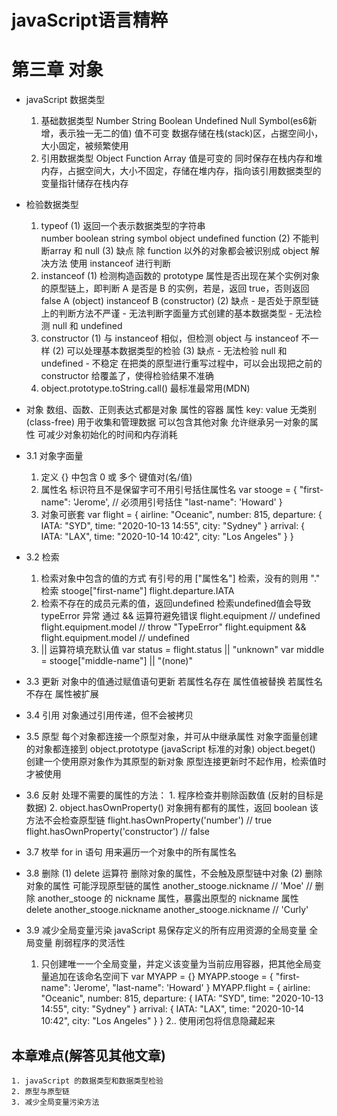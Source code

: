 # javaScript语言精粹 
# 第三章 对象

- javaScript 数据类型
    1. 基础数据类型
        Number String Boolean Undefined Null Symbol(es6新增，表示独一无二的值)
        值不可变
        数据存储在栈(stack)区，占据空间小，大小固定，被频繁使用
    2. 引用数据类型
        Object Function Array 
        值是可变的
        同时保存在栈内存和堆内存，占据空间大，大小不固定，存储在堆内存，指向该引用数据类型的变量指针储存在栈内存

- 检验数据类型
    1. typeof
        (1) 返回一个表示数据类型的字符串  
        number boolean string symbol object undefined function
        (2) 不能判断array 和 null
        (3) 缺点 
            除 function 以外的对象都会被识别成 object
            解决方法 使用 instanceof 进行判断
    2. instanceof 
        (1) 检测构造函数的 prototype 属性是否出现在某个实例对象的原型链上，即判断 A 是否是 B 的实例，若是，返回 true，否则返回 false
        A (object) instanceof B (constructor)
        (2) 缺点
            - 是否处于原型链上的判断方法不严谨
            - 无法判断字面量方式创建的基本数据类型
            - 无法检测 null 和 undefined
    3. constructor
        (1) 与 instanceof 相似，但检测 object 与 instanceof 不一样
        (2) 可以处理基本数据类型的检验
        (3) 缺点
            - 无法检验 null 和 undefined
            - 不稳定 在把类的原型进行重写过程中，可以会出现把之前的 constructor 给覆盖了，使得检验结果不准确
    4. object.prototype.toString.call()  最标准最常用(MDN)

- 对象
    数组、函数、正则表达式都是对象
    属性的容器
    属性  key: value
    无类别(class-free) 用于收集和管理数据
    可以包含其他对象
    允许继承另一对象的属性  可减少对象初始化的时间和内存消耗

- 3.1 对象字面量
    1. 定义  {} 中包含 0 或 多个 键值对(名/值)
    2. 属性名 标识符且不是保留字可不用引号括住属性名
        var stooge = {
            "first-name": 'Jerome', // 必须用引号括住
            "last-name": 'Howard'
        }
    3. 对象可嵌套
        var flight = {
            airline: "Oceanic",
            number: 815,
            departure: {
                IATA: "SYD",
                time: "2020-10-13 14:55",
                city: "Sydney"
            }
            arrival: {
                IATA: "LAX",
                time: "2020-10-14 10:42",
                city: "Los Angeles"
            }
        }

- 3.2 检索
    1. 检索对象中包含的值的方式  有引号的用 ["属性名"] 检索，没有的则用 "." 检索
        stooge["first-name"] 
        flight.departure.IATA
    2. 检索不存在的成员元素的值，返回undefined 
       检索undefined值会导致 typeError 异常   通过 && 运算符避免错误
        flight.equipment                             // undefined
        flight.equipment.model                       // throw "TypeError"
        flight.equipment && flight.equipment.model   // undefined
    3. || 运算符填充默认值
        var status = flight.status || "unknown"
        var middle = stooge["middle-name"] || "(none)"

- 3.3 更新
    对象中的值通过赋值语句更新
    若属性名存在    属性值被替换
    若属性名不存在  属性被扩展

- 3.4 引用
    对象通过引用传递，但不会被拷贝

- 3.5 原型
    每个对象都连接一个原型对象，并可从中继承属性
    对象字面量创建的对象都连接到 object.prototype (javaScript 标准的对象)
    object.beget() 创建一个使用原对象作为其原型的新对象
    原型连接更新时不起作用，检索值时才被使用

- 3.6 反射
    处理不需要的属性的方法：
        1. 程序检查并剔除函数值 (反射的目标是数据)
        2. object.hasOwnProperty() 对象拥有都有的属性，返回 boolean
            该方法不会检查原型链
            flight.hasOwnProperty('number')       // true
            flight.hasOwnProperty('constructor')  // false

- 3.7 枚举
    for in 语句  用来遍历一个对象中的所有属性名

- 3.8 删除
    (1) delete 运算符 删除对象的属性，不会触及原型链中对象
    (2) 删除对象的属性 可能浮现原型链的属性
        another_stooge.nickname  // 'Moe'
        // 删除 another_stooge 的 nickname 属性，暴露出原型的 nickname 属性
        delete another_stooge.nickname
        another_stooge.nickname  // 'Curly'

- 3.9 减少全局变量污染
    javaScript 易保存定义的所有应用资源的全局变量
    全局变量 削弱程序的灵活性
    1. 只创建唯一一个全局变量，并定义该变量为当前应用容器，把其他全局变量追加在该命名空间下
        var MYAPP = {}
        MYAPP.stooge = {
            "first-name": 'Jerome', 
            "last-name": 'Howard'
        }
        MYAPP.flight = {
            airline: "Oceanic",
            number: 815,
            departure: {
                IATA: "SYD",
                time: "2020-10-13 14:55",
                city: "Sydney"
            }
            arrival: {
                IATA: "LAX",
                time: "2020-10-14 10:42",
                city: "Los Angeles"
            }
        }
    2.. 使用闭包将信息隐藏起来
    
## 本章难点(解答见其他文章)
    1. javaScript 的数据类型和数据类型检验
    2. 原型与原型链
    3. 减少全局变量污染方法